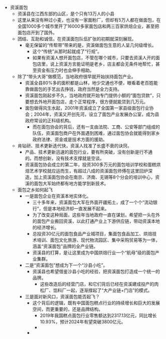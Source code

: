 - 资溪面包
	- 资溪县在江西东部的山区，是个只有13万人的小县
	- 这里从来没有种过小麦，也没有一家面粉厂，但却有5万人都在做面包，在全国1000多个城市里开了16000多家面包店和两三百家烘焙企业，甚至把面包店开到了国外。
	- 团结、互助和诚信，在资溪面包队伍扩张的初期就深刻展现。
		- 毫无保留的“传帮带”带来的是，资溪做面包生意的人呈几何级增长。
			- 这个“传统”从那时起就成了“行规”。
			- 如果有资溪人想开面包店，不管在哪个城市，只要去资溪人开的面包店里，说上资溪方言能证明是老乡，店主都会无条件地帮忙，甚至资金有压力时也会伸手相助。
	- 除了“带头大哥”做模范，当地政府很早就开始扶持面包产业。
		- 资溪全县80%多的面积都是山林，地少交通也不便，眼看着老百姓能靠做面包的手艺出去挣钱，政府当然是全力支持。
		- 资溪面包刚起步不久，当地政府就开始专门提供小额的“面包贷款”，只要想去外地开面包店，走个正常程序，很方便就能贷到几万元。
		- 面包做得风生水起，2001年资溪成立了全国第一家县级面包行业协会；2004年，资溪又开创先河，设立了面包产业发展办公室，成为县政府常设的正科级机构。
			- 而在面包协会的背后，还有一支由法院、工商、公安等部门组成的队伍，资溪面包商户在外面遇到困难，通过面包协会就能得到家乡政府法律、资金或是技术方面的援助。
	- 肯钻研、技术更新迭代快，资溪人找准了长盛不衰的诀窍。
		- 产品、技术更新迅速的面包行业，要有所突破，没有创新是行不通的。而想创新，没有技术支撑就是空谈。
		- 资溪面包协会成立的第二年，投资300多万元的面包培训学校和蛋糕烘焙艺术学校就应运而生，有超过八成的资溪面包师傅在这里回炉深造，加上资溪面包协会在南京、济南、无锡等8个分会的培训中心，资溪的面包大军始终都有地方能学到新技术。
	- 面包之乡如何起飞
		- 一是面包企业在资溪本地实体化。
			- 三十多年来，资溪面包大军在外面开疆拓土，成了一个个“流动银行”，但是本地经济却一直发展不起来。
			- 为了改变这种局面，这些年当地政府一直在谋划，希望把一头在外的面包产业搬回资溪，以此打通产业上下游供应链，带动资溪本地的经济增长。
			- 总投资30亿元的面包食品产业城项目，集面包食品加工、烘焙技术培训、面包文化旅游、现代物流园区、集中采购贸易等为一体，涵盖“资溪面包”品牌的全产业链。
			- 资溪县的打算，是让这里成为中国烘焙行业一个“航母”级的面包产业集群。
		- 二是“资溪面包”想成为下一个“沙县小吃”。
			- 资溪县也希望借鉴沙县小吃的经验，把资溪面包打造成一个统一的品牌。
				- 这些改造后的经营门店，和它们背后已经在资溪建成投产的肉松厂、馅料厂一起，逐渐撑起了“大产业链+门店”的模式。
		- 三是面对新风口，资溪面包能否起飞？
			- 这个背后的逻辑，既有中国面包糕点行业的持续增长和巨大的发展空间，而更重要的，还是品牌结构。
				- 2019年我国糕点面包行业零售额达到2317.13亿元，同比增长10.93%，预计2024年有望突破3800亿元。
				-
			-